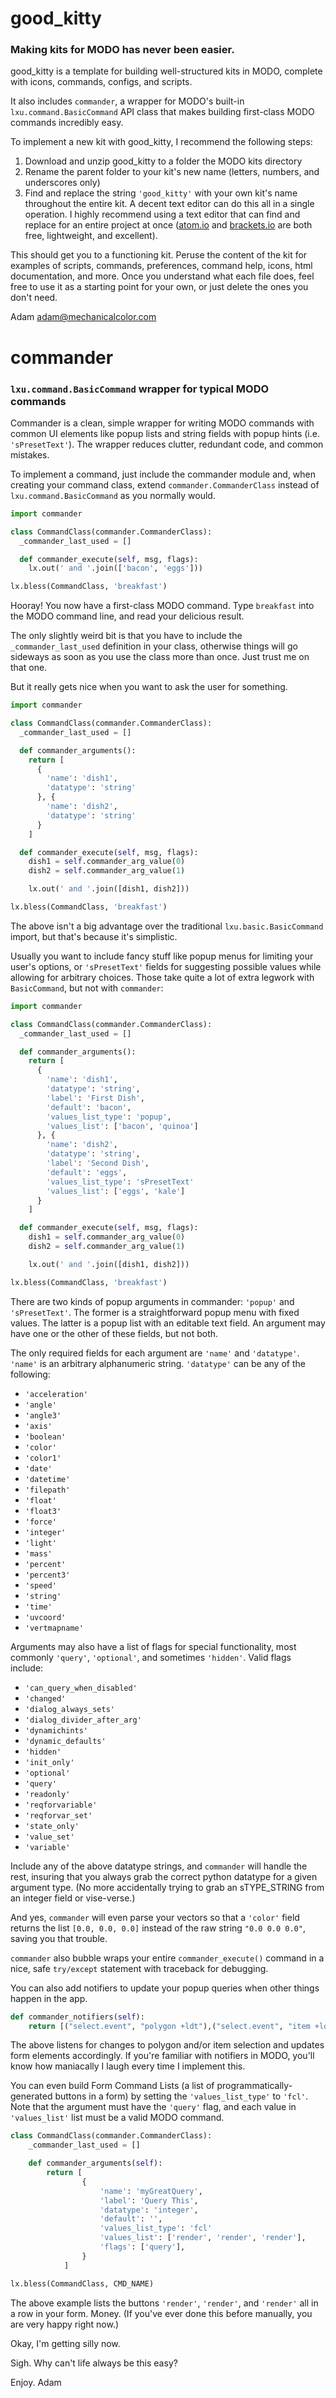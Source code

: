 # good_kitty #
### Making kits for MODO has never been easier. ###

good_kitty is a template for building well-structured kits in MODO, complete with icons, commands, configs, and scripts.

It also includes `commander`, a wrapper for MODO's built-in `lxu.command.BasicCommand` API class that makes building first-class MODO commands incredibly easy.

To implement a new kit with good_kitty, I recommend the following steps:

1. Download and unzip good_kitty to a folder the MODO kits directory
2. Rename the parent folder to your kit's new name (letters, numbers, and underscores only)
3. Find and replace the string `'good_kitty'` with your own kit's name throughout the entire kit. A decent text editor can do this all in a single operation. I highly recommend using a text editor that can find and replace for an entire project at once ([atom.io](http://atom.io) and [brackets.io](http://brackets.io) are both free, lightweight, and excellent).

This should get you to a functioning kit. Peruse the content of the kit for examples of scripts, commands, preferences, command help, icons, html documentation, and more. Once you understand what each file does, feel free to use it as a starting point for your own, or just delete the ones you don't need.

Adam
adam@mechanicalcolor.com

# commander #
### `lxu.command.BasicCommand` wrapper for typical MODO commands ###

Commander is a clean, simple wrapper for writing MODO commands with common UI elements like popup lists and string fields with popup hints (i.e. ``'sPresetText'``). The wrapper reduces clutter, redundant code, and common mistakes.

To implement a command, just include the commander module and, when creating your command class, extend `commander.CommanderClass` instead of `lxu.command.BasicCommand` as you normally would.

```python
import commander

class CommandClass(commander.CommanderClass):
  _commander_last_used = []

  def commander_execute(self, msg, flags):
    lx.out(' and '.join(['bacon', 'eggs']))

lx.bless(CommandClass, 'breakfast')
```

Hooray! You now have a first-class MODO command. Type `breakfast` into the MODO command line, and read your delicious result.

The only slightly weird bit is that you have to include the `_commander_last_used` definition in your class, otherwise things will go sideways as soon as you use the class more than once. Just trust me on that one.

But it really gets nice when you want to ask the user for something.

```python
import commander

class CommandClass(commander.CommanderClass):
  _commander_last_used = []

  def commander_arguments():
    return [
      {
        'name': 'dish1',
        'datatype': 'string'
      }, {
        'name': 'dish2',
        'datatype': 'string'
      }
    ]

  def commander_execute(self, msg, flags):
    dish1 = self.commander_arg_value(0)
    dish2 = self.commander_arg_value(1)

    lx.out(' and '.join([dish1, dish2]))

lx.bless(CommandClass, 'breakfast')
```

The above isn't a big advantage over the traditional `lxu.basic.BasicCommand` import, but that's because it's simplistic.

Usually you want to include fancy stuff like popup menus for limiting your user's options, or `'sPresetText'` fields for suggesting possible values while allowing for arbitrary choices. Those take quite a lot of extra legwork with `BasicCommand`, but not with `commander`:

```python
import commander

class CommandClass(commander.CommanderClass):
  _commander_last_used = []

  def commander_arguments():
    return [
      {
        'name': 'dish1',
        'datatype': 'string',
        'label': 'First Dish',
        'default': 'bacon',
        'values_list_type': 'popup',
        'values_list': ['bacon', 'quinoa']
      }, {
        'name': 'dish2',
        'datatype': 'string',
        'label': 'Second Dish',
        'default': 'eggs',
        'values_list_type': 'sPresetText'
        'values_list': ['eggs', 'kale']
      }
    ]

  def commander_execute(self, msg, flags):
    dish1 = self.commander_arg_value(0)
    dish2 = self.commander_arg_value(1)

    lx.out(' and '.join([dish1, dish2]))

lx.bless(CommandClass, 'breakfast')
```

There are two kinds of popup arguments in commander: `'popup'` and `'sPresetText'`. The former is a straightforward popup menu with fixed values. The latter is a popup list with an editable text field. An argument may have one or the other of these fields, but not both.

The only required fields for each argument are `'name'` and `'datatype'`. `'name'` is an arbitrary alphanumeric string. `'datatype'` can be any of the following:

- `'acceleration'`
- `'angle'`
- `'angle3'`
- `'axis'`
- `'boolean'`
- `'color'`
- `'color1'`
- `'date'`
- `'datetime'`
- `'filepath'`
- `'float'`
- `'float3'`
- `'force'`
- `'integer'`
- `'light'`
- `'mass'`
- `'percent'`
- `'percent3'`
- `'speed'`
- `'string'`
- `'time'`
- `'uvcoord'`
- `'vertmapname'`

Arguments may also have a list of flags for special functionality, most commonly `'query'`, `'optional'`, and sometimes `'hidden'`. Valid flags include:

- `'can_query_when_disabled'`
- `'changed'`
- `'dialog_always_sets'`
- `'dialog_divider_after_arg'`
- `'dynamichints'`
- `'dynamic_defaults'`
- `'hidden'`
- `'init_only'`
- `'optional'`
- `'query'`
- `'readonly'`
- `'reqforvariable'`
- `'reqforvar_set'`
- `'state_only'`
- `'value_set'`
- `'variable'`

Include any of the above datatype strings, and `commander` will handle the rest, insuring that you always grab the correct python datatype for a given argument type. (No more accidentally trying to grab an sTYPE_STRING from an integer field or vise-verse.)

And yes, `commander` will even parse your vectors so that a `'color'` field returns the list `[0.0, 0.0, 0.0]` instead of the raw string `"0.0 0.0 0.0"`, saving you that trouble.

`commander` also bubble wraps your entire `commander_execute()` command in a nice, safe `try/except` statement with traceback for debugging.

You can also add notifiers to update your popup queries when other things happen in the app.

```python
def commander_notifiers(self):
    return [("select.event", "polygon +ldt"),("select.event", "item +ldt")]
```

The above listens for changes to polygon and/or item selection and updates form elements accordingly. If you're familiar with notifiers in MODO, you'll know how maniacally I laugh every time I implement this.

You can even build Form Command Lists (a list of programmatically-generated buttons in a form) by setting the `'values_list_type'` to `'fcl'`. Note that the argument must have the `'query'` flag, and each value in `'values_list'` list must be a valid MODO command.

```python
class CommandClass(commander.CommanderClass):
    _commander_last_used = []

    def commander_arguments(self):
        return [
                {
                    'name': 'myGreatQuery',
                    'label': 'Query This',
                    'datatype': 'integer',
                    'default': '',
                    'values_list_type': 'fcl'
                    'values_list': ['render', 'render', 'render'],
                    'flags': ['query'],
                }
            ]

lx.bless(CommandClass, CMD_NAME)
```

The above example lists the buttons `'render'`, `'render'`, and `'render'` all in a row in your form. Money. (If you've ever done this before manually, you are very happy right now.)

Okay, I'm getting silly now.

Sigh. Why can't life always be this easy?

Enjoy.
Adam
